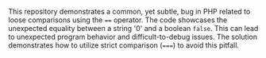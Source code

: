 This repository demonstrates a common, yet subtle, bug in PHP related to loose comparisons using the `==` operator.  The code showcases the unexpected equality between a string '0' and a boolean `false`. This can lead to unexpected program behavior and difficult-to-debug issues. The solution demonstrates how to utilize strict comparison (`===`) to avoid this pitfall.